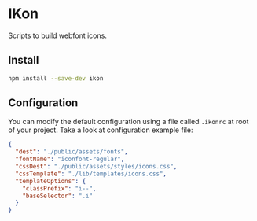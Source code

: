 # IKon

Scripts to build webfont icons.

## Install

```sh
npm install --save-dev ikon
```

## Configuration

You can modify the default configuration using a file called `.ikonrc` at root of your project. Take a look at configuration example file:

```json
{
  "dest": "./public/assets/fonts",
  "fontName": "iconfont-regular",
  "cssDest": "./public/assets/styles/icons.css",
  "cssTemplate": "./lib/templates/icons.css",
  "templateOptions": {
    "classPrefix": "i--",
    "baseSelector": ".i"
  }
}
```
